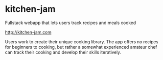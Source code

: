 # kitchen-jam

Fullstack webapp that lets users track recipes and meals cooked

http://kitchen-jam.com

Users work to create their unique cooking library. The app offers no recipes for beginners to cooking, but rather a somewhat experienced amateur chef can track their cooking and develop their skills iteratively.